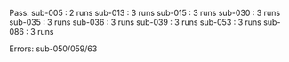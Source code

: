 Pass:
sub-005 : 2 runs
sub-013 : 3 runs
sub-015 : 3 runs
sub-030 : 3 runs
sub-035 : 3 runs
sub-036 : 3 runs
sub-039 : 3 runs 
sub-053 : 3 runs
sub-086 : 3 runs

Errors:
sub-050/059/63